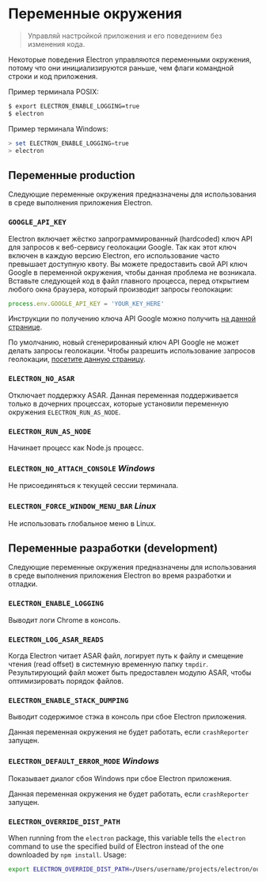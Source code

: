 # Переменные окружения

> Управляй настройкой приложения и его поведением без изменения кода.

Некоторые поведения Electron управляются переменными окружения, потому что они инициализируются раньше, чем флаги командной строки и код приложения.

Пример терминала POSIX:

```sh
$ export ELECTRON_ENABLE_LOGGING=true
$ electron
```

Пример терминала Windows:

```powershell
> set ELECTRON_ENABLE_LOGGING=true
> electron
```

## Переменные production

Следующие переменные окружения предназначены для использования в среде выполнения приложения Electron.

### `GOOGLE_API_KEY`

Electron включает жёстко запрограммированный (hardcoded) ключ API для запросов к веб-сервису геолокации Google. Так как этот ключ включен в каждую версию Electron, его использование часто превышает доступную квоту. Вы можете предоставить свой API ключ Google в переменной окружения, чтобы данная проблема не возникала. Вставьте следующей код в файл главного процесса, перед открытием любого окна браузера, который производит запросы геолокации:

```javascript
process.env.GOOGLE_API_KEY = 'YOUR_KEY_HERE'
```

Инструкции по получению ключа API Google можно получить [на данной странице](https://www.chromium.org/developers/how-tos/api-keys).

По умолчанию, новый сгенерированный ключ API Google не может делать запросы геолокации. Чтобы разрешить использование запросов геолокации, [посетите данную страницу](https://console.developers.google.com/apis/api/geolocation/overview).

### `ELECTRON_NO_ASAR`

Отключает поддержку ASAR. Данная переменная поддерживается только в дочерних процессах, которые установили переменную окружения `ELECTRON_RUN_AS_NODE`.

### `ELECTRON_RUN_AS_NODE`

Начинает процесс как Node.js процесс.

### `ELECTRON_NO_ATTACH_CONSOLE` *Windows*

Не присоединяться к текущей сессии терминала.

### `ELECTRON_FORCE_WINDOW_MENU_BAR` *Linux*

Не использовать глобальное меню в Linux.

## Переменные разработки (development)

Следующие переменные окружения предназначены для использования в среде выполнения приложения Electron во время разработки и отладки.

### `ELECTRON_ENABLE_LOGGING`

Выводит логи Chrome в консоль.

### `ELECTRON_LOG_ASAR_READS`

Когда Electron читает ASAR файл, логирует путь к файлу и смещение чтения (read offset) в системную временную папку `tmpdir`. Результирующий файл может быть предоставлен модулю ASAR, чтобы оптимизировать порядок файлов.

### `ELECTRON_ENABLE_STACK_DUMPING`

Выводит содержимое стэка в консоль при сбое Electron приложения.

Данная переменная окружения не будет работать, если `crashReporter` запущен.

### `ELECTRON_DEFAULT_ERROR_MODE` *Windows*

Показывает диалог сбоя Windows при сбое Electron приложения.

Данная переменная окружения не будет работать, если `crashReporter` запущен.

### `ELECTRON_OVERRIDE_DIST_PATH`

When running from the `electron` package, this variable tells the `electron` command to use the specified build of Electron instead of the one downloaded by `npm install`. Usage:

```sh
export ELECTRON_OVERRIDE_DIST_PATH=/Users/username/projects/electron/out/D
```